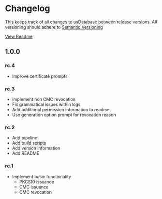 # Changelog
This keeps track of all changes to usDatabase between release versions.
All versioning should adhere to [Semantic Versioning](https://semver.org/spec/v2.0.0.html)

[View Readme](README.md)

## 1.0.0

### rc.4

- Improve certificate prompts

### rc.3

- Implement non CMC revocation
- Fix grammatical issues within logs
- Add additional permission information to readme
- Use generation option prompt for revocation reason

### rc.2

- Add pipeline
- Add build scripts
- Add version information
- Add README

### rc.1

- Implement basic functionality
    - PKCS10 issuance
    - CMC issuance
    - CMC revocation